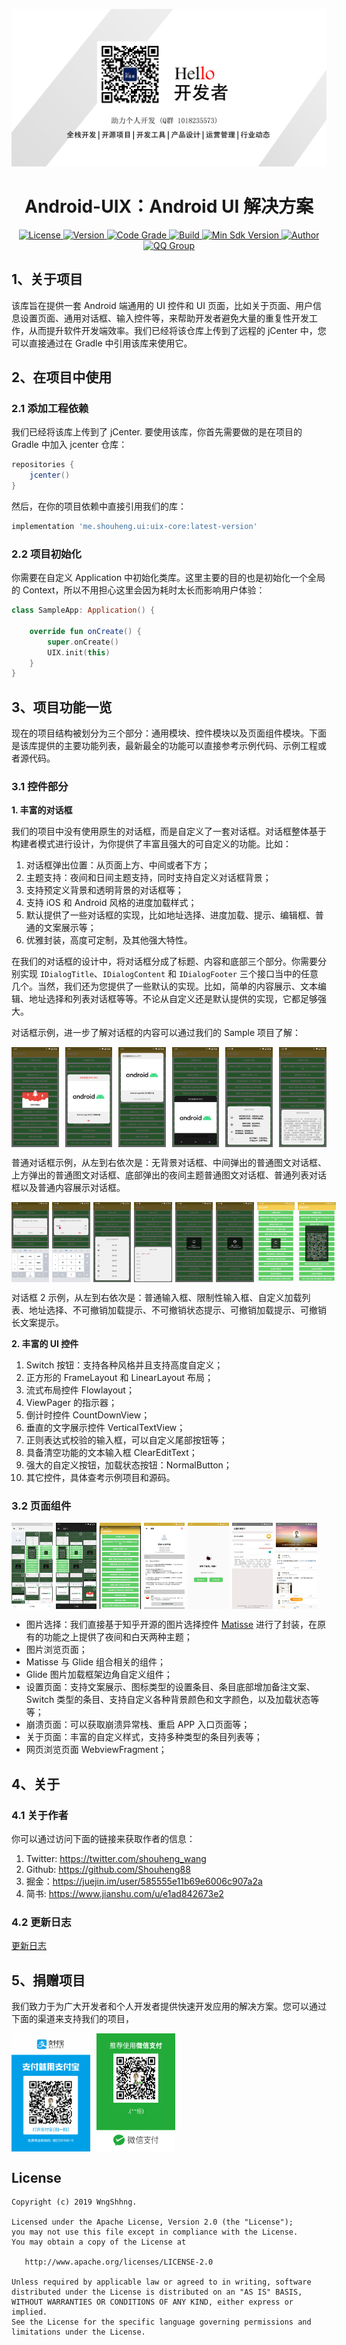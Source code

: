 ![Banner](https://github.com/CostCost/Resources/blob/master/github/xbanner.jpg?raw=true)

<h1 align="center">Android-UIX：Android UI 解决方案</h1>

<p align="center">
  <a href="http://www.apache.org/licenses/LICENSE-2.0">
    <img src="https://img.shields.io/hexpm/l/plug.svg" alt="License" />
  </a>
  <a href="https://bintray.com/beta/#/easymark/Android/uix-core?tab=overview">
    <img src="https://img.shields.io/maven-metadata/v/https/dl.bintray.com/easymark/Android/me/shouheng/ui/uix-core/maven-metadata.xml.svg" alt="Version" />
  </a>
  <a href="https://www.codacy.com/manual/Shouheng88/Android-uix?utm_source=github.com&amp;utm_medium=referral&amp;utm_content=Shouheng88/Android-uix&amp;utm_campaign=Badge_Grade">
    <img src="https://api.codacy.com/project/badge/Grade/f62b5a7fe6774ed1b04bf23bcaab9d69" alt="Code Grade"/>
  </a>
  <a href="https://travis-ci.org/Shouheng88/Android-uix">
    <img src="https://travis-ci.org/Shouheng88/Android-uix.svg?branch=master" alt="Build"/>
  </a>
    <a href="https://developer.android.com/about/versions/android-4.2.html">
    <img src="https://img.shields.io/badge/API-17%2B-blue.svg?style=flat-square" alt="Min Sdk Version" />
  </a>
   <a href="https://github.com/Shouheng88">
    <img src="https://img.shields.io/badge/Author-CodeBrick-orange.svg?style=flat-square" alt="Author" />
  </a>
  <a target="_blank" href="https://shang.qq.com/wpa/qunwpa?idkey=2711a5fa2e3ecfbaae34bd2cf2c98a5b25dd7d5cc56a3928abee84ae7a984253">
    <img src="https://img.shields.io/badge/QQ%E7%BE%A4-1018235573-orange.svg?style=flat-square" alt="QQ Group" />
  </a>
</P>

## 1、关于项目

该库旨在提供一套 Android 端通用的 UI 控件和 UI 页面，比如关于页面、用户信息设置页面、通用对话框、输入控件等，来帮助开发者避免大量的重复性开发工作，从而提升软件开发端效率。我们已经将该仓库上传到了远程的 jCenter 中，您可以直接通过在 Gradle 中引用该库来使用它。

## 2、在项目中使用

### 2.1 添加工程依赖

我们已经将该库上传到了 jCenter. 要使用该库，你首先需要做的是在项目的 Gradle 中加入 jcenter 仓库：

```gradle
repositories {
    jcenter()
}
```

然后，在你的项目依赖中直接引用我们的库：

```gradle
implementation 'me.shouheng.ui:uix-core:latest-version'
```

### 2.2 项目初始化

你需要在自定义 Application 中初始化类库。这里主要的目的也是初始化一个全局的 Context，所以不用担心这里会因为耗时太长而影响用户体验：

```kotlin
class SampleApp: Application() {

    override fun onCreate() {
        super.onCreate()
        UIX.init(this)
    }
}
```

## 3、项目功能一览

现在的项目结构被划分为三个部分：通用模块、控件模块以及页面组件模块。下面是该库提供的主要功能列表，最新最全的功能可以直接参考示例代码、示例工程或者源代码。

### 3.1 控件部分

**1. 丰富的对话框**

我们的项目中没有使用原生的对话框，而是自定义了一套对话框。对话框整体基于构建者模式进行设计，为你提供了丰富且强大的可自定义的功能。比如：

1. 对话框弹出位置：从页面上方、中间或者下方；
2. 主题支持：夜间和日间主题支持，同时支持自定义对话框背景；
3. 支持预定义背景和透明背景的对话框等；
4. 支持 iOS 和 Android 风格的进度加载样式；
5. 默认提供了一些对话框的实现，比如地址选择、进度加载、提示、编辑框、普通的文案展示等；
6. 优雅封装，高度可定制，及其他强大特性。

在我们的对话框的设计中，将对话框分成了标题、内容和底部三个部分。你需要分别实现 `IDialogTitle`、`IDialogContent` 和 `IDialogFooter` 三个接口当中的任意几个。当然，我们还为您提供了一些默认的实现。比如，简单的内容展示、文本编辑、地址选择和列表对话框等等。不论从自定义还是默认提供的实现，它都足够强大。

对话框示例，进一步了解对话框的内容可以通过我们的 Sample 项目了解：

<div style="display:flex;" id="target">
<img  src="image/Screenshot_20200412-145902.jpg" width="15%" >
<img style="margin-left:10px;" src="image/Screenshot_20200412-145908.jpg" width="15%" >
<img style="margin-left:10px;" src="image/Screenshot_20200412-145914.jpg" width="15%" >
<img style="margin-left:10px;" src="image/Screenshot_20200412-145919.jpg" width="15%" >
<img style="margin-left:10px;" src="image/Screenshot_20200412-145937.jpg" width="15%" >
<img style="margin-left:10px;" src="image/Screenshot_20200412-150033.jpg" width="15%" >
</div>

普通对话框示例，从左到右依次是：无背景对话框、中间弹出的普通图文对话框、上方弹出的普通图文对话框、底部弹出的夜间主题普通图文对话框、普通列表对话框以及普通内容展示对话框。

<div style="display:flex;" id="target">
<img  src="image/Screenshot_20200412-145926.jpg" width="12%" >
<img style="margin-left:5px;" src="image/Screenshot_20200412-145931.jpg" width="12%" >
<img style="margin-left:5px;" src="image/Screenshot_20200412-150039.jpg" width="12%" >
<img style="margin-left:5px;" src="image/Screenshot_20200412-150028.jpg" width="12%" >
<img style="margin-left:5px;" src="image/Screenshot_20200412-145942.jpg" width="12%" >
<img style="margin-left:5px;" src="image/Screenshot_20200412-145957.jpg" width="12%" >
<img style="margin-left:5px;" src="image/Screenshot_20200412-150003.jpg" width="12%" >
<img style="margin-left:5px;" src="image/Screenshot_20200412-150015.jpg" width="12%" >
</div>

对话框 2 示例，从左到右依次是：普通输入框、限制性输入框、自定义加载列表、地址选择、不可撤销加载提示、不可撤销状态提示、可撤销加载提示、可撤销长文案提示。

**2. 丰富的 UI 控件**

1. Switch 按钮：支持各种风格并且支持高度自定义；
2. 正方形的 FrameLayout 和 LinearLayout 布局；
3. 流式布局控件 Flowlayout；
4. ViewPager 的指示器；
5. 倒计时控件 CountDownView；
6. 垂直的文字展示控件 VerticalTextView；
7. 正则表达式校验的输入框，可以自定义尾部按钮等；
8. 具备清空功能的文本输入框 ClearEditText；
9. 强大的自定义按钮，加载状态按钮：NormalButton；
10. 其它控件，具体查考示例项目和源码。

### 3.2 页面组件

<div style="display:flex" id="target">
<img  src="image/Screenshot_20200412-152706.jpg" width="13%" >
<img style="margin-left:5px;" src="image/Screenshot_20200412-152711.jpg" width="13%" >
<img style="margin-left:5px;" src="image/Screenshot_20200412-152719.jpg" width="13%" >
<img style="margin-left:5px;" src="image/Screenshot_20200412-153028.jpg" width="13%" >
<img style="margin-left:5px;" src="image/Screenshot_20200412-153034.jpg" width="13%" >
<img style="margin-left:5px;" src="image/Screenshot_20200412-153045.jpg" width="13%" >
<img style="margin-left:5px;" src="image/Screenshot_20200412-153055.jpg" width="13%" >
</div>

- 图片选择：我们直接基于知乎开源的图片选择控件 [Matisse](https://github.com/Shouheng88/Matisse) 进行了封装，在原有的功能之上提供了夜间和白天两种主题；
- 图片浏览页面；
- Matisse 与 Glide 组合相关的组件；
- Glide 图片加载框架边角自定义组件；
- 设置页面：支持文案展示、图标类型的设置条目、条目底部增加备注文案、Switch 类型的条目、支持自定义各种背景颜色和文字颜色，以及加载状态等等；
- 崩溃页面：可以获取崩溃异常栈、重启 APP 入口页面等；
- 关于页面：丰富的自定义样式，支持多种类型的条目列表等；
- 网页浏览页面 WebviewFragment；

## 4、关于

### 4.1 关于作者

你可以通过访问下面的链接来获取作者的信息：

1. Twitter: https://twitter.com/shouheng_wang
2. Github: https://github.com/Shouheng88
3. 掘金：https://juejin.im/user/585555e11b69e6006c907a2a
4. 简书: https://www.jianshu.com/u/e1ad842673e2

### 4.2 更新日志

[更新日志](CHANGELOG.md)

## 5、捐赠项目

我们致力于为广大开发者和个人开发者提供快速开发应用的解决方案。您可以通过下面的渠道来支持我们的项目，

<div style="display:flex;" id="target">
<img src="https://github.com/CostCost/Resources/blob/master/github/ali.jpg?raw=true" width="25%" />
<img src="https://github.com/CostCost/Resources/blob/master/github/mm.png?raw=true" style="margin-left:10px;" width="25%"/>
</div>

## License

```
Copyright (c) 2019 WngShhng.

Licensed under the Apache License, Version 2.0 (the "License");
you may not use this file except in compliance with the License.
You may obtain a copy of the License at

   http://www.apache.org/licenses/LICENSE-2.0

Unless required by applicable law or agreed to in writing, software
distributed under the License is distributed on an "AS IS" BASIS,
WITHOUT WARRANTIES OR CONDITIONS OF ANY KIND, either express or implied.
See the License for the specific language governing permissions and
limitations under the License.
```

